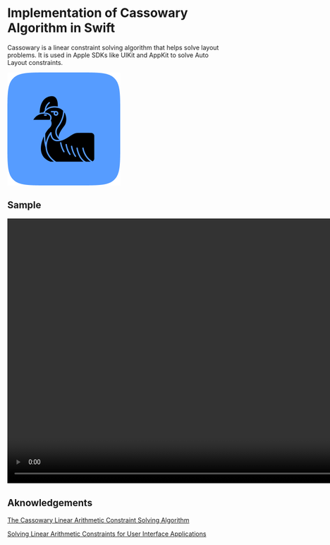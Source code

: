 # Implementation of Cassowary Algorithm in Swift

Cassowary is a linear constraint solving algorithm that helps solve layout problems. It is used in Apple SDKs like UIKit and AppKit to solve Auto Layout constraints. 

![](cassowary.png)

## Sample

<video src="sample.mp4" height="600" controls></video>

## Aknowledgements

[The Cassowary Linear Arithmetic Constraint Solving Algorithm](https://constraints.cs.washington.edu/solvers/cassowary-tochi.pdf)

[Solving Linear Arithmetic Constraints for User Interface Applications](https://constraints.cs.washington.edu/solvers/uist97.pdf)

